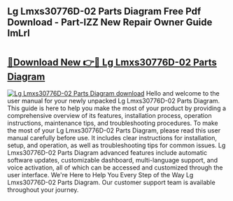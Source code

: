 ## Lg Lmxs30776D-02 Parts Diagram Free Pdf Download - Part-IZZ New Repair Owner Guide ImLrl

# <h2><a href="http://dfkz9v.blite.top/?on=Lg+Lmxs30776D-02+Parts+Diagram">🔗Download New 👉🔴 Lg Lmxs30776D-02 Parts Diagram</a></h2>

[![Lg Lmxs30776D-02 Parts Diagram download](https://i.imgur.com/lujVjoI.png)](http://dfkz9v.blite.top/?on=Lg+Lmxs30776D-02+Parts+Diagram)
Hello and welcome to the user manual for your newly unpacked Lg Lmxs30776D-02 Parts Diagram. This guide is here to help you make the most of your product by providing a comprehensive overview of its features, installation process, operation instructions, maintenance tips, and troubleshooting procedures. To make the most of your Lg Lmxs30776D-02 Parts Diagram, please read this user manual carefully before use. It includes clear instructions for installation, setup, and operation, as well as troubleshooting tips for common issues. Lg Lmxs30776D-02 Parts Diagram advanced features include automatic software updates, customizable dashboard, multi-language support, and voice activation, all of which can be accessed and customized through the user interface. We're Here to Help You Every Step of the Way Lg Lmxs30776D-02 Parts Diagram. Our customer support team is available throughout your journey.
